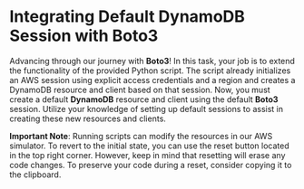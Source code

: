 # Integrating Default DynamoDB Session with Boto3

Advancing through our journey with **Boto3**! In this task, your job is to extend the functionality of the provided Python script. The script already initializes an AWS session using explicit access credentials and a region and creates a DynamoDB resource and client based on that session. Now, you must create a default **DynamoDB** resource and client using the default **Boto3** session. Utilize your knowledge of setting up default sessions to assist in creating these new resources and clients.

**Important Note**: Running scripts can modify the resources in our AWS simulator. To revert to the initial state, you can use the reset button located in the top right corner. However, keep in mind that resetting will erase any code changes. To preserve your code during a reset, consider copying it to the clipboard.